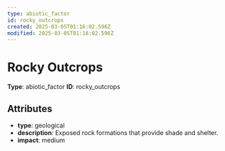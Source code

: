 ```yaml
---
type: abiotic_factor
id: rocky_outcrops
created: 2025-03-05T01:16:02.596Z
modified: 2025-03-05T01:16:02.596Z
---
```


# Rocky Outcrops

**Type**: abiotic_factor
**ID**: rocky_outcrops

## Attributes

- **type**: geological
- **description**: Exposed rock formations that provide shade and shelter.
- **impact**: medium

